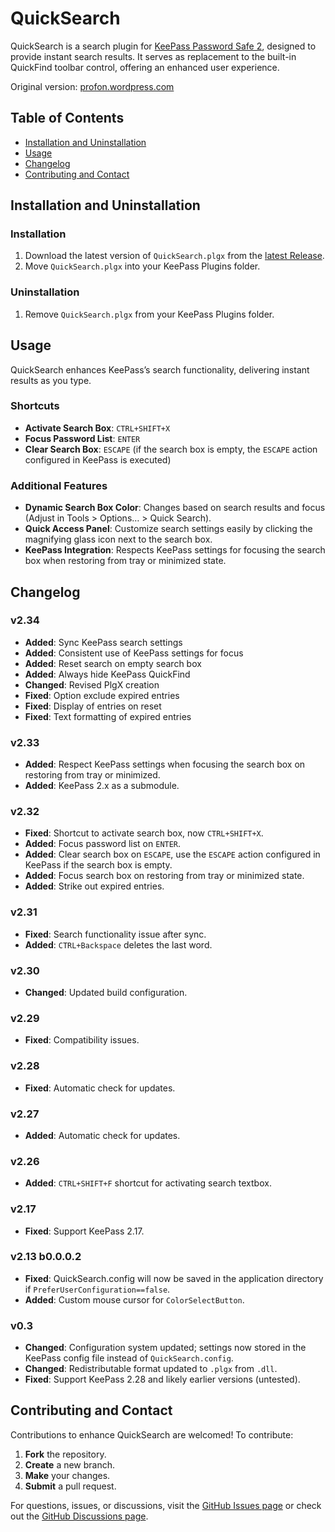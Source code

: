 # QuickSearch

QuickSearch is a search plugin for [KeePass Password Safe 2](http://www.KeePass.info), designed to provide instant search results. It serves as replacement to the built-in QuickFind toolbar control, offering an enhanced user experience.

Original version: [profon.wordpress.com](http://profon.wordpress.com/quicksearch/)

## Table of Contents

- [Installation and Uninstallation](#installation-and-uninstallation)
- [Usage](#usage)
- [Changelog](#changelog)
- [Contributing and Contact](#contributing-and-contact)

## Installation and Uninstallation

### Installation

1. Download the latest version of `QuickSearch.plgx` from the [latest Release](https://github.com/CennoxX/keepass-quicksearch/releases/latest).
2. Move `QuickSearch.plgx` into your KeePass Plugins folder.

### Uninstallation

1. Remove `QuickSearch.plgx` from your KeePass Plugins folder.

## Usage

QuickSearch enhances KeePass’s search functionality, delivering instant results as you type.

### Shortcuts

- **Activate Search Box**: `CTRL+SHIFT+X`
- **Focus Password List**: `ENTER`
- **Clear Search Box**: `ESCAPE` (if the search box is empty, the `ESCAPE` action configured in KeePass is executed)

### Additional Features

- **Dynamic Search Box Color**: Changes based on search results and focus (Adjust in Tools > Options… > Quick Search).
- **Quick Access Panel**: Customize search settings easily by clicking the magnifying glass icon next to the search box.
- **KeePass Integration**: Respects KeePass settings for focusing the search box when restoring from tray or minimized state.

## Changelog

### v2.34
- **Added**: Sync KeePass search settings
- **Added**: Consistent use of KeePass settings for focus
- **Added**: Reset search on empty search box
- **Added**: Always hide KeePass QuickFind
- **Changed**: Revised PlgX creation
- **Fixed**: Option exclude expired entries
- **Fixed**: Display of entries on reset
- **Fixed**: Text formatting of expired entries

### v2.33
- **Added**: Respect KeePass settings when focusing the search box on restoring from tray or minimized.
- **Added**: KeePass 2.x as a submodule.

### v2.32
- **Fixed**: Shortcut to activate search box, now `CTRL+SHIFT+X`.
- **Added**: Focus password list on `ENTER`.
- **Added**: Clear search box on `ESCAPE`, use the `ESCAPE` action configured in KeePass if the search box is empty.
- **Added**: Focus search box on restoring from tray or minimized state.
- **Added**: Strike out expired entries.

### v2.31
- **Fixed**: Search functionality issue after sync.
- **Added**: `CTRL+Backspace` deletes the last word.

### v2.30
- **Changed**: Updated build configuration.

### v2.29
- **Fixed**: Compatibility issues.

### v2.28
- **Fixed**: Automatic check for updates.

### v2.27
- **Added**: Automatic check for updates.

### v2.26
- **Added**: `CTRL+SHIFT+F` shortcut for activating search textbox.

### v2.17
- **Fixed**: Support KeePass 2.17.

### v2.13 b0.0.0.2
- **Fixed**:  QuickSearch.config will now be saved in the application directory if `PreferUserConfiguration==false`.
- **Added**: Custom mouse cursor for `ColorSelectButton`.

### v0.3
- **Changed**: Configuration system updated; settings now stored in the KeePass config file instead of `QuickSearch.config`.
- **Changed**: Redistributable format updated to `.plgx` from `.dll`.
- **Fixed**: Support KeePass 2.28 and likely earlier versions (untested).

## Contributing and Contact

Contributions to enhance QuickSearch are welcomed! To contribute:

1. **Fork** the repository.
2. **Create** a new branch.
3. **Make** your changes.
4. **Submit** a pull request.

For questions, issues, or discussions, visit the [GitHub Issues page](https://github.com/CennoxX/keepass-quicksearch/issues) or check out the [GitHub Discussions page](https://github.com/CennoxX/keepass-quicksearch/discussions).

